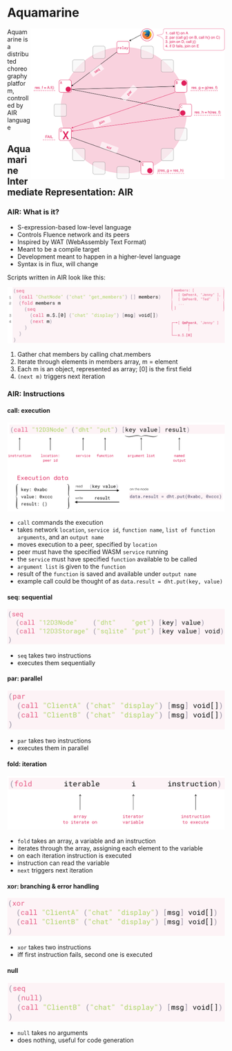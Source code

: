 # Aquamarine

<p align="right" width="100%">
<img align="right" src="images/aquamarine.png" width="450"/>

Aquamarine is a distributed choreography platform, controlled by AIR language
</p>

## Aquamarine Intermediate Representation: AIR

### AIR: What is it?

- S-expression-based low-level language
- Controls Fluence network and its peers
- Inspired by WAT (WebAssembly Text Format)
- Meant to be a compile target
- Development meant to happen in a higher-level language
- Syntax is in flux, will change

Scripts written in AIR look like this:

![fold example](images/fold_example.png)
1. Gather chat members by calling chat.members
2. Iterate through elements in members array, m = element
3. Each m is an object, represented as array; [0] is the first field
4. `(next m)` triggers next iteration

### AIR: Instructions
#### call: execution
![call structure](images/call_data.png)
- `call` commands the execution
- takes network `location`, `service id`, `function name`, `list of function arguments`, and an `output name`
- moves execution to a peer, specified by `location`
- peer must have the specified WASM `service` running
- the `service` must have specified `function` available to be called
- `argument list` is given to the `function`
- result of the `function` is saved and available under `output name`
- example call could be thought of as `data.result = dht.put(key, value)`

#### seq: sequential
![seq structure](images/seq.png)
- `seq` takes two instructions
- executes them sequentially

#### par: parallel
![par structure](images/par.png)
- `par` takes two instructions
- executes them in parallel

#### fold: iteration
![fold structre](images/fold.png)
- `fold` takes an array, a variable and an instruction
- iterates through the array, assigning each element to the variable
- on each iteration instruction is executed
- instruction can read the variable
- `next` triggers next iteration

#### xor: branching & error handling
![xor structure](images/xor.png)
- `xor` takes two instructions
- iff first instruction fails, second one is executed

#### null
![null structure](images/null.png)

- `null` takes no arguments
- does nothing, useful for code generation

